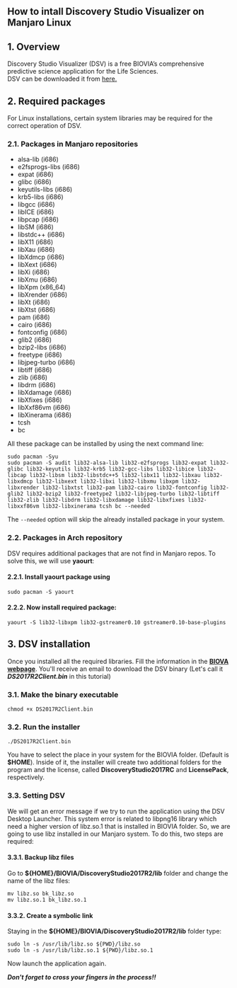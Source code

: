 ## How to intall Discovery Studio Visualizer on Manjaro Linux

## 1. Overview  

Discovery Studio Visualizer (DSV) is a free BIOVIA’s comprehensive predictive science application for the Life Sciences.  
DSV can be downloaded it from [here.](http://accelrys.com/products/collaborative-science/biovia-discovery-studio/visualization-download.php)  



## 2. Required packages
For Linux installations, certain system libraries may be required for the correct operation of DSV.  

### 2.1. Packages in Manjaro repositories
* alsa-lib (i686)
* e2fsprogs-libs (i686)
* expat (i686)
* glibc (i686)
* keyutils-libs (i686)
* krb5-libs (i686)
* libgcc (i686)
* libICE (i686)
* libpcap (i686)
* libSM (i686)
* libstdc++ (i686)
* libX11 (i686)
* libXau (i686)
* libXdmcp (i686)
* libXext (i686)
* libXi (i686)
* libXmu (i686)
* libXpm (x86_64)
* libXrender (i686)
* libXt (i686)
* libXtst (i686)
* pam (i686)
* cairo (i686)
* fontconfig (i686)
* glib2 (i686)
* bzip2-libs (i686)
* freetype (i686)
* libjpeg-turbo (i686)
* libtiff (i686)
* zlib (i686)
* libdrm (i686)
* libXdamage (i686)
* libXfixes (i686)
* libXxf86vm (i686)
* libXinerama (i686)
* tcsh
* bc

All these package can be installed by using the next command line:


```
sudo pacman -Syu
sudo pacman -S audit lib32-alsa-lib lib32-e2fsprogs lib32-expat lib32-glibc lib32-keyutils lib32-krb5 lib32-gcc-libs lib32-libice lib32-libcap lib32-libsm lib32-libstdc++5 lib32-libx11 lib32-libxau lib32-libxdmcp lib32-libxext lib32-libxi lib32-libxmu libxpm lib32-libxrender lib32-libxtst lib32-pam lib32-cairo lib32-fontconfig lib32-glib2 lib32-bzip2 lib32-freetype2 lib32-libjpeg-turbo lib32-libtiff lib32-zlib lib32-libdrm lib32-libxdamage lib32-libxfixes lib32-libxxf86vm lib32-libxinerama tcsh bc --needed

```

The `--needed` option will skip the already installed package in your system.  



### 2.2. Packages in Arch repository

DSV requires additional packages that are not find in Manjaro repos. To solve this, we will use **yaourt**:

#### 2.2.1. Install yaourt package using

```
sudo pacman -S yaourt
```



#### 2.2.2. Now install required package:

```
yaourt -S lib32-libxpm lib32-gstreamer0.10 gstreamer0.10-base-plugins

```
## 3. DSV installation
Once you installed all the required libraries.  Fill the information in the [**BIOVA webpage**](http://accelrys.com/products/collaborative-science/biovia-discovery-studio/visualization-download.php). You'll receive an email to download the DSV binary (Let's call it **_DS2017R2Client.bin_** in this tutorial)
### 3.1. Make the binary executable
```
chmod +x DS2017R2Client.bin
```
### 3.2. Run the installer
```
./DS2017R2Client.bin
```
You have to select the place in your system for the BIOVIA folder. (Default is **$HOME**). Inside of it, the installer will create two additional folders for the program and the license, called **DiscoveryStudio2017RC** and **LicensePack**, respectively.

### 3.3. Setting DSV
We will get an error message if we try to run the application using the DSV Desktop Launcher. This system error is related to libpng16 library which need a higher version of libz.so.1 that is installed in BIOVIA folder. So, we are going to use libz installed in our Manjaro system. To do this, two steps are required:  


#### 3.3.1. Backup libz files
Go to **${HOME}/BIOVIA/DiscoveryStudio2017R2/lib** folder and change the name of the libz files:

```
mv libz.so bk_libz.so
mv libz.so.1 bk_libz.so.1

```
#### 3.3.2. Create a symbolic link
Staying in the **${HOME}/BIOVIA/DiscoveryStudio2017R2/lib** folder type:

```
sudo ln -s /usr/lib/libz.so ${PWD}/libz.so
sudo ln -s /usr/lib/libz.so.1 ${PWD}/libz.so.1

```

Now launch the application again.  

**_Don't forget to cross your fingers in the process!!_**
